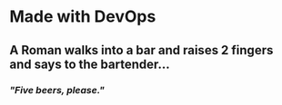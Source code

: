 
**<h1>Made with DevOps</h1>**
**<h2>A Roman walks into a bar and raises 2 fingers and says to the bartender...</h2>***<h3>"Five beers, please."</h3>*